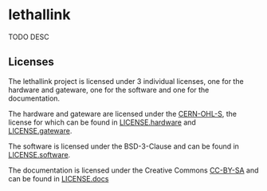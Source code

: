 # lethallink

TODO DESC

## Licenses

The lethallink project is licensed under 3 individual licenses, one for the hardware and gateware, one for the software and one for the documentation.

The hardware and gateware are licensed under the [CERN-OHL-S](https://ohwr.org/cern_ohl_s_v2.txt), the license for which can be found in [LICENSE.hardware](LICENSE.hardware) and [LICENSE.gateware](LICENSE.gateware).

The software is licensed under the BSD-3-Clause and can be found in [LICENSE.software](LICENSE.software).

The documentation is licensed under the Creative Commons [CC-BY-SA](https://creativecommons.org/licenses/by-sa/2.0/) and can be found in [LICENSE.docs](LICENSE.docs)
